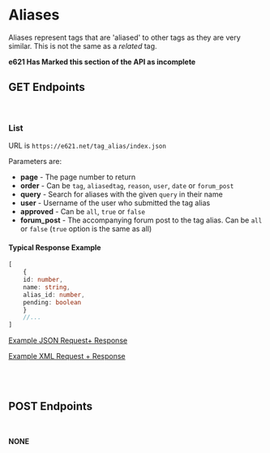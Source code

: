# Aliases

Aliases represent tags that are 'aliased' to other tags as they are very similar. This is not the same as a _related_ tag.

**e621 Has Marked this section of the API as incomplete**

## GET Endpoints
</br>

### List

URL is `https://e621.net/tag_alias/index.json`

Parameters are:

- **page** - The page number to return
- **order** - Can be `tag`, `aliasedtag`, `reason`, `user`, `date` or `forum_post`
- **query** - Search for aliases with the given `query` in their name
- **user** - Username of the user who submitted the tag alias
- **approved** - Can be `all`, `true` or `false`
- **forum_post** - The accompanying forum post to the tag alias. Can be `all` or `false` (`true` option is the same as all)

#### Typical Response Example

```typescript
[
    {
    id: number,
    name: string,
    alias_id: number,
    pending: boolean
    }
    //...
]
```

[Example JSON Request+ Response](https://e621.net/tag_alias/index.json?aliased_to=digitigrade&approved=true)

[Example XML Request + Response](https://e621.net/tag_alias/index.xml?aliased_to=digitigrade&approved=true)


</br>
</br>

## POST Endpoints
</br>

**NONE**